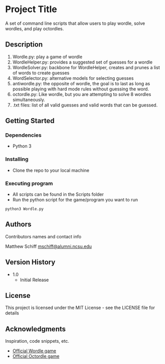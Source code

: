 # Project Title

A set of command line scripts that allow users to play wordle, solve wordles, and play octordles.

## Description

1. Wordle.py: play a game of wordle
2. WordleHelper.py: provides a suggested set of guesses for a wordle
3. WordleSolver.py: backbone for WordleHelper, creates and prunes a list of words to create guesses
4. WordSelector.py: alternative models for selecting guesses
5. antiwordle.py: the opposite of wordle, the goal is to last as long as possible playing with hard mode rules without guessing the word.
6. octordle.py: Like wordle, but you are attempting to solve 8 wordles simultaneously.
7. .txt files: list of all valid guesses and valid words that can be guessed.

## Getting Started

### Dependencies

* Python 3

### Installing

* Clone the repo to your local machine

### Executing program

* All scripts can be found in the Scripts folder
* Run the python script for the game/program you want to run

```
python3 Wordle.py
```

## Authors

Contributors names and contact info

Matthew Schiff
mschiff@alumni.ncsu.edu

## Version History

* 1.0
    * Initial Release

## License

This project is licensed under the MIT License - see the LICENSE file for details

## Acknowledgments

Inspiration, code snippets, etc.
* [Official Wordle game](https://www.nytimes.com/games/wordle/index.html)
* [Official Octordle game](https://octordle.com)
